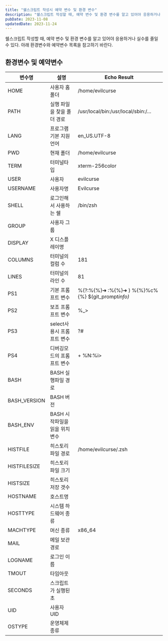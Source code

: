 ```yaml
---
title: "쉘스크립트 작성시 예약 변수 및 환경 변수"
description: "쉘스크립트 작성할 때, 예약 변수 및 환경 변수를 알고 있어야 응용하거나 실수를 줄일 수 있다.  아래 환경변수와 예약변수 목록을 참고하기 바란다.   환경변수 및 예약변수    변수명   설명   Echo Result       HOME   사용자 홈 폴더   /home/evilcur..."
pubDate: 2023-11-08
updatedDate: 2023-11-24
---
```


쉘스크립트 작성할 때, 예약 변수 및 환경 변수를 알고 있어야 응용하거나 실수를 줄일 수 있다.
아래 환경변수와 예약변수 목록을 참고하기 바란다.

## 환경변수 및 예약변수

| 변수명 | 설명 | Echo Result |
|--------|------|-------------|
| HOME | 사용자 홈 폴더 | /home/evilcurse |
| PATH | 실행 파일을 찾을 폴더 경로 | /usr/local/bin:/usr/local/sbin:/… |
| LANG | 프로그램 기본 지원 언어 | en_US.UTF-8 |
| PWD | 현재 폴더 | /home/evilcurse |
| TERM | 터미널타입 | xterm-256color |
| USER | 사용자 | evilcurse |
| USERNAME | 사용자명 | Evilcurse |
| SHELL | 로그인해서 사용하는 쉘 | /bin/zsh |
| GROUP | 사용자 그룹 | |
| DISPLAY | X 디스플레이명 | |
| COLUMNS | 터미널의 컬럼 수 | 181 |
| LINES | 터미널의 라인 수 | 81 |
| PS1 | 기본 프롬프트 변수 | %(?:%{%}➜ :%{%}➜ ) %{%}%c%{%} $(git_prompt*info)* |
| PS2 | 보조 프롬프트 변수 | %_> |
| PS3 | select사용시 프롬프트 변수 | ?# |
| PS4 | 디버깅모드의 프롬프트 변수 | + %N:%i> |
| BASH | BASH 실행파일 경로 | |
| BASH_VERSION | BASH 버전 | |
| BASH_ENV | BASH 시작파일을 읽을 위치 변수 | |
| HISTFILE | 히스토리 파일 경로 | /home/evilcurse/.zsh |
| HISTFILESIZE | 히스토리 파일 크기 | |
| HISTSIZE | 히스토리 저장 갯수 | |
| HOSTNAME | 호스트명 | |
| HOSTTYPE | 시스템 하드웨어 종류 | |
| MACHTYPE | 머신 종류 | x86_64 |
| MAIL | 메일 보관 경로 | |
| LOGNAME | 로그인 이름 | |
| TMOUT | 타임아웃 | |
| SECONDS | 스크립트가 실행된 초 | |
| UID | 사용자 UID | |
| OSTYPE | 운영체제 종류 | |